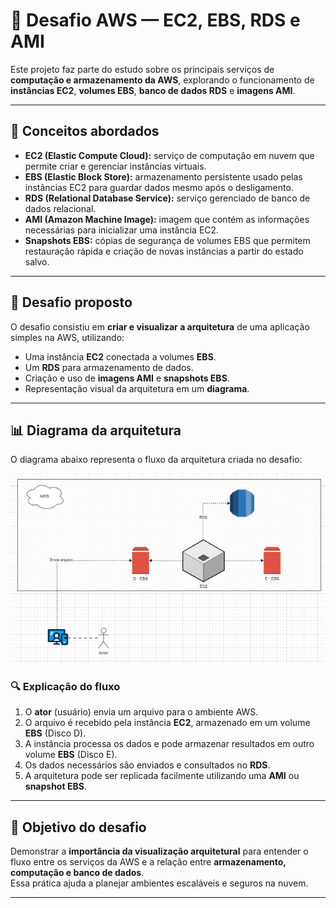 # 🧩 Desafio AWS — EC2, EBS, RDS e AMI

Este projeto faz parte do estudo sobre os principais serviços de **computação e armazenamento da AWS**, explorando o funcionamento de **instâncias EC2**, **volumes EBS**, **banco de dados RDS** e **imagens AMI**.

---

## 🧠 Conceitos abordados

- **EC2 (Elastic Compute Cloud):** serviço de computação em nuvem que permite criar e gerenciar instâncias virtuais.  
- **EBS (Elastic Block Store):** armazenamento persistente usado pelas instâncias EC2 para guardar dados mesmo após o desligamento.  
- **RDS (Relational Database Service):** serviço gerenciado de banco de dados relacional.  
- **AMI (Amazon Machine Image):** imagem que contém as informações necessárias para inicializar uma instância EC2.  
- **Snapshots EBS:** cópias de segurança de volumes EBS que permitem restauração rápida e criação de novas instâncias a partir do estado salvo.

---

## 🧱 Desafio proposto

O desafio consistiu em **criar e visualizar a arquitetura** de uma aplicação simples na AWS, utilizando:

- Uma instância **EC2** conectada a volumes **EBS**.  
- Um **RDS** para armazenamento de dados.  
- Criação e uso de **imagens AMI** e **snapshots EBS**.  
- Representação visual da arquitetura em um **diagrama**.

---

## 📊 Diagrama da arquitetura

O diagrama abaixo representa o fluxo da arquitetura criada no desafio:

![Diagrama AWS](./diagrama-aws.png)

### 🔍 Explicação do fluxo

1. O **ator** (usuário) envia um arquivo para o ambiente AWS.  
2. O arquivo é recebido pela instância **EC2**, armazenado em um volume **EBS** (Disco D).  
3. A instância processa os dados e pode armazenar resultados em outro volume **EBS** (Disco E).  
4. Os dados necessários são enviados e consultados no **RDS**.  
5. A arquitetura pode ser replicada facilmente utilizando uma **AMI** ou **snapshot EBS**.

---

## 🚀 Objetivo do desafio

Demonstrar a **importância da visualização arquitetural** para entender o fluxo entre os serviços da AWS e a relação entre **armazenamento, computação e banco de dados**.  
Essa prática ajuda a planejar ambientes escaláveis e seguros na nuvem.

---

